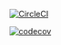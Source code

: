 [![CircleCI](https://dl.circleci.com/status-badge/img/gh/gunerkaanalkim/lonely-dolphin/tree/main.svg?style=shield)](https://dl.circleci.com/status-badge/redirect/gh/gunerkaanalkim/lonely-dolphin/tree/main)

[![codecov](https://codecov.io/gh/gunerkaanalkim/lonely-dolphin/branch/main/graph/badge.svg?token=YSF9trxC8O)](https://codecov.io/gh/gunerkaanalkim/lonely-dolphin)